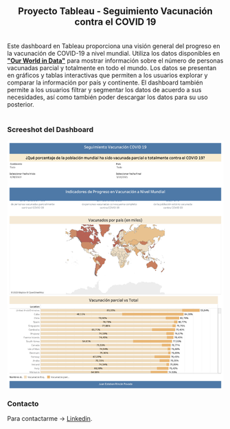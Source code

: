 

  <h2 align="center">Proyecto Tableau - Seguimiento Vacunación contra el COVID 19</h2>

<br align="center" >
Este dashboard en Tableau proporciona una visión general del progreso en la vacunación de COVID-19 a nivel mundial. Utiliza los datos disponibles en <a href="https://github.com/owid/covid-19-data"><strong> "Our World in Data"</strong></a> para mostrar información sobre el número de personas vacunadas parcial y totalmente en todo el mundo. Los datos se presentan en gráficos y tablas interactivas que permiten a los usuarios explorar y comparar la información por país y continente. El dashboard también permite a los usuarios filtrar y segmentar los datos de acuerdo a sus necesidades, así como también poder descargar los datos para su uso posterior. <br />



</div>

<br />

### Screeshot del Dashboard

![CovidDashboard](./imagen/CovidDashboard.png)

### Contacto

Para contactarme -> [Linkedin](https://www.linkedin.com/in/juanrinconp/).
